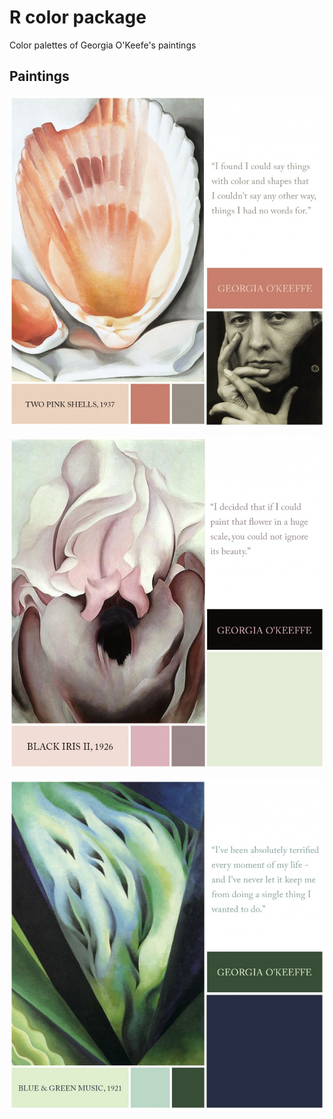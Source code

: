 # R color package
Color palettes of Georgia O'Keefe's paintings

## Paintings

![twoshells](https://github.com/RickWeng/O-KEEFFE-Color/blob/master/Two-Shells.jpg)

![blackiris](https://github.com/RickWeng/O-KEEFFE-Color/blob/master/Black-Iris.jpg)

![blueandgreenmusic](https://github.com/RickWeng/O-KEEFFE-Color/blob/master/Blue%20and%20Green%20Music.jpg)

